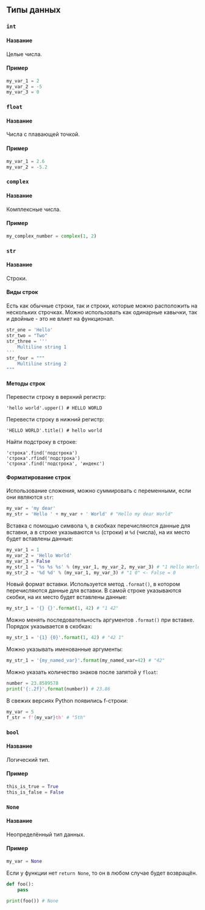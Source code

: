 ## Типы данных

### `int`
#### Название
Целые числа.
#### Пример 
```python
my_var_1 = 2
my_var_2 = -5
my_var_3 = 0
```

### `float`
#### Название
Числа с плавающей точкой.
#### Пример
```python
my_var_1 = 2.6
my_var_2 = -5.2
```

### `complex`
#### Название
Комплексные числа.
#### Пример
```python
my_complex_number = complex(1, 2)
```

### `str`
#### Название
Строки.
#### Виды строк
Есть как обычные строки, так и строки, которые можно расположить на нескольких строчках.
Можно использовать как одинарные кавычки, так и двойные - это не влиет на функционал.
```python
str_one = 'Hello'
str_two = "Two"
str_three = '''
    Multiline string 1
'''
str_four = """
    Multiline string 2
"""
```
#### Методы строк
Перевести строку в верхний регистр:
```python3
'hello world'.upper() # HELLO WORLD
```
Перевести строку в нижний регистр:
```python3
'HELLO WORLD'.title() # hello world
```
Найти подстроку в строке:
```python3
'строка'.find('подстрока')
'строка'.rfind('подстрока')
'строка'.find('подстрока', 'индекс')
```
#### Форматирование строк
Использование сложения, можно суммировать с переменными, если они являются `str`:
```python
my_var = 'my dear'
my_str = 'Hello ' + my_var + ' World' # "Hello my dear World"
```
Вставка с помощью символа `%`, в скобках перечисляются данные для вставки, а в строке
указываются `%s` (строки) и `%d` (числа), на их место будет вставлены данные:
```python
my_var_1 = 1
my_var_2 = 'Hello World'
my_var_3 = False
my_str_1 = '%s %s %s' % (my_var_1, my_var_2, my_var_3) # "1 Hello World False"
my_str_2 = '%d %d' % (my_var_1, my_var_3) # "1 0" <- False = 0
```
Новый формат вставки. Используется метод `.format()`, в котором перечисляются данные для вставки.
В самой строке указываются скобки, на их место будет вставлены данные:
```python
my_str_1 = '{} {}'.format(1, 42) # "1 42"
```
Можно менять последовательность аргументов `.format()` при вставке. Порядок указывается в скобках:
```python
my_str_1 = '{1} {0}'.format(1, 42) # "42 1"
```
Можно указывать именованные аргументы:
```python
my_str_1 = '{my_named_var}'.format(my_named_var=42) # "42"
```
Можно указать количество знаков после запятой у `float`:
```python
number = 23.8589578
print('{:.2f}'.format(number)) # 23.86 
```
В свежих версиях Python появились f-строки:
```python
my_var = 5
f_str = f'{my_var}th' # "5th"
```

### `bool`
#### Название
Логический тип.
#### Пример
```python
this_is_true = True
this_is_false = False
```

### `None`
#### Название
Неопределённый тип данных.
#### Пример
```python
my_var = None
```
Если у функции нет `return None`, то он в любом случае будет возвращён.
```python
def foo():
    pass

print(foo()) # None
```
